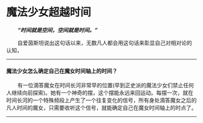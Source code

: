 <head>
<style type="text/css">
    p {text-indent: 2.1em};
</style>
</head>


# 魔法少女超越时间

***“时间就是空间，空间就是时间。”***

自爱茵斯坦说出这句话以来，无数凡人都会用这句话来彰显自己对相对论的认知，

***

#### 魔法少女怎么确定自己在魔女时间轴上的时间？

有一位滴答魔女在时间长河非常早的位置(早到正史派的魔法少女们禁止任何人继续向前探索)。她有一个神奇的摆，这个摆能永远来回运动。每摆一次，就在时间长河的一个特殊频段上产生了一个往复变化的信号，所有身处滴答魔女之后的凡人时间的魔女，只需要收听这个信号，就能确定自己在魔女时间轴上的时点了。


***

